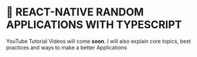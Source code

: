  🚀 REACT-NATIVE RANDOM APPLICATIONS WITH TYPESCRIPT
======================================================

YouTube Tutorial Videos will come **soon**. I will also explain core topics, best practices and ways to make a better Applications
